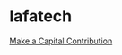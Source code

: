 # lafatech

[Make a Capital Contribution](https://checkout.opennode.co/p/dbdf2eab-a00c-4c2d-8965-396fe70bf319)
